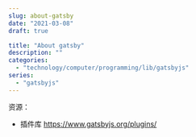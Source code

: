 ```yaml
---
slug: about-gatsby
date: "2021-03-08"
draft: true

title: "About gatsby"
description: ""
categories:
  - "technology/computer/programming/lib/gatsbyjs"
series:
  - "gatsbyjs"
---
```


资源：

- 插件库 <https://www.gatsbyjs.org/plugins/>
